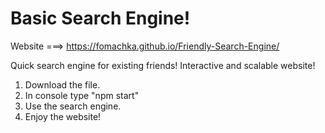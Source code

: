 # Basic Search Engine! 
Website ===> https://fomachka.github.io/Friendly-Search-Engine/

Quick search engine for existing friends!
Interactive and scalable website!
1. Download the file.
2. In console type "npm start"
3. Use the search engine.
4. Enjoy the website!
